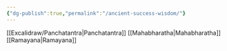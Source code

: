 ```yaml
---
{"dg-publish":true,"permalink":"/ancient-success-wisdom/"}
---
```


[[Excalidraw/Panchatantra\|Panchatantra]]
[[Mahabharatha\|Mahabharatha]]
[[Ramayana\|Ramayana]]
